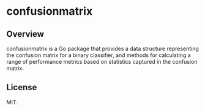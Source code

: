 # confusionmatrix

## Overview

confusionmatrix is a Go package that provides a data structure representing the confusion 
matrix for a binary classifier, and methods for calculating a range of performance metrics 
based on statistics captured in the confusion matrix.

## License

MIT.
